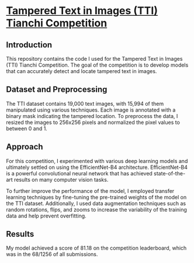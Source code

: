 # [Tampered Text in Images (TTI) Tianchi Competition](https://tianchi.aliyun.com/competition/entrance/532048/information?lang=en-us)

## Introduction

This repository contains the code I used for the Tampered Text in Images (TTI) Tianchi Competition. The goal of the competition is to develop models that can accurately detect and locate tampered text in images. 

## Dataset and Preprocessing

The TTI dataset contains 19,000 text images, with 15,994 of them manipulated using various techniques. Each image is annotated with a binary mask indicating the tampered location. To preprocess the data, I resized the images to 256x256 pixels and normalized the pixel values to between 0 and 1.

## Approach

For this competition, I experimented with various deep learning models and ultimately settled on using the EfficientNet-B4 architecture. EfficientNet-B4 is a powerful convolutional neural network that has achieved state-of-the-art results on many computer vision tasks.

To further improve the performance of the model, I employed transfer learning techniques by fine-tuning the pre-trained weights of the model on the TTI dataset. Additionally, I used data augmentation techniques such as random rotations, flips, and zooms to increase the variability of the training data and help prevent overfitting.


## Results

My model achieved a score of 81.18 on the competition leaderboard, which was in the 68/1256 of all submissions.

